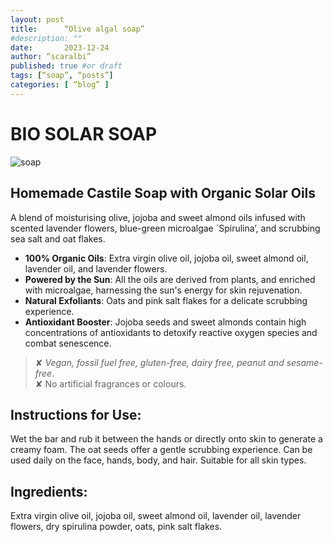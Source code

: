 ```yaml
---
layout: post
title:      “Olive algal soap”
#description: ""
date:       2023-12-24
author: “scaralbi”
published: true #or draft
tags: [“soap”, “posts”]
categories: [ “blog” ]
---
```


# **BIO SOLAR SOAP**  

![soap](/ALBIoSOAP.png) 

## **Homemade Castile Soap with Organic Solar Oils**  

A blend of moisturising olive, jojoba and sweet almond oils infused with scented lavender flowers, blue-green microalgae `Spirulina’, and scrubbing sea salt and oat flakes.  

- **100% Organic Oils**: Extra virgin olive oil, jojoba oil, sweet almond oil, lavender oil, and lavender flowers.  
- **Powered by the Sun**: All the oils are derived from plants, and enriched with microalgae, harnessing the sun's energy for skin rejuvenation.  
- **Natural Exfoliants**: Oats and pink salt flakes for a delicate scrubbing experience.  
- **Antioxidant Booster**: Jojoba seeds and sweet almonds contain high concentrations of antioxidants to detoxify reactive oxygen species and combat senescence.  

> ✘ *Vegan, fossil fuel free, gluten-free, dairy free, peanut and sesame-free*.     
> ✘ No artificial fragrances or colours.  

## **Instructions for Use:**

Wet the bar and rub it between the hands or directly onto skin to generate a creamy foam. The oat seeds offer a gentle scrubbing experience. Can be used daily on the face, hands, body, and hair. Suitable for all skin types.

## **Ingredients:**  

Extra virgin olive oil, jojoba oil, sweet almond oil, lavender oil, lavender flowers, dry spirulina powder, oats, pink salt flakes. 


